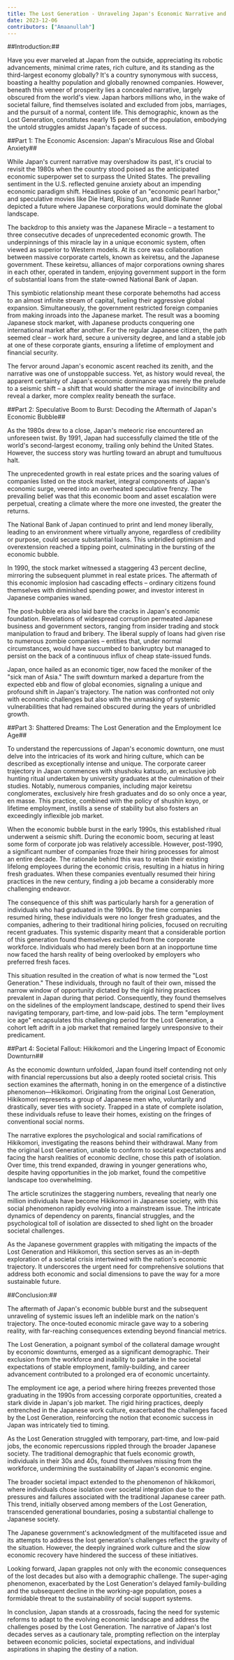 ```yaml
---
title: The Lost Generation - Unraveling Japan's Economic Narrative and Societal Impact
date: 2023-12-06
contributors: ["Amaanullah"]
---
```


##Introduction:##

Have you ever marveled at Japan from the outside, appreciating its robotic advancements, minimal crime rates, rich culture, and its standing as the third-largest economy globally? It's a country synonymous with success, boasting a healthy population and globally renowned companies. However, beneath this veneer of prosperity lies a concealed narrative, largely obscured from the world's view. Japan harbors millions who, in the wake of societal failure, find themselves isolated and excluded from jobs, marriages, and the pursuit of a normal, content life. This demographic, known as the Lost Generation, constitutes nearly 15 percent of the population, embodying the untold struggles amidst Japan's façade of success.

##Part 1: The Economic Ascension: Japan's Miraculous Rise and Global Anxiety##

While Japan's current narrative may overshadow its past, it's crucial to revisit the 1980s when the country stood poised as the anticipated economic superpower set to surpass the United States. The prevailing sentiment in the U.S. reflected genuine anxiety about an impending economic paradigm shift. Headlines spoke of an "economic pearl harbor," and speculative movies like Die Hard, Rising Sun, and Blade Runner depicted a future where Japanese corporations would dominate the global landscape.

The backdrop to this anxiety was the Japanese Miracle – a testament to three consecutive decades of unprecedented economic growth. The underpinnings of this miracle lay in a unique economic system, often viewed as superior to Western models. At its core was collaboration between massive corporate cartels, known as keiretsu, and the Japanese government. These keiretsu, alliances of major corporations owning shares in each other, operated in tandem, enjoying government support in the form of substantial loans from the state-owned National Bank of Japan.

This symbiotic relationship meant these corporate behemoths had access to an almost infinite stream of capital, fueling their aggressive global expansion. Simultaneously, the government restricted foreign companies from making inroads into the Japanese market. The result was a booming Japanese stock market, with Japanese products conquering one international market after another. For the regular Japanese citizen, the path seemed clear – work hard, secure a university degree, and land a stable job at one of these corporate giants, ensuring a lifetime of employment and financial security.

The fervor around Japan's economic ascent reached its zenith, and the narrative was one of unstoppable success. Yet, as history would reveal, the apparent certainty of Japan's economic dominance was merely the prelude to a seismic shift – a shift that would shatter the mirage of invincibility and reveal a darker, more complex reality beneath the surface.

##Part 2: Speculative Boom to Burst: Decoding the Aftermath of Japan's Economic Bubble##

As the 1980s drew to a close, Japan's meteoric rise encountered an unforeseen twist. By 1991, Japan had successfully claimed the title of the world's second-largest economy, trailing only behind the United States. However, the success story was hurtling toward an abrupt and tumultuous halt.

The unprecedented growth in real estate prices and the soaring values of companies listed on the stock market, integral components of Japan's economic surge, veered into an overheated speculative frenzy. The prevailing belief was that this economic boom and asset escalation were perpetual, creating a climate where the more one invested, the greater the returns.

The National Bank of Japan continued to print and lend money liberally, leading to an environment where virtually anyone, regardless of credibility or purpose, could secure substantial loans. This unbridled optimism and overextension reached a tipping point, culminating in the bursting of the economic bubble.

In 1990, the stock market witnessed a staggering 43 percent decline, mirroring the subsequent plummet in real estate prices. The aftermath of this economic implosion had cascading effects – ordinary citizens found themselves with diminished spending power, and investor interest in Japanese companies waned.

The post-bubble era also laid bare the cracks in Japan's economic foundation. Revelations of widespread corruption permeated Japanese business and government sectors, ranging from insider trading and stock manipulation to fraud and bribery. The liberal supply of loans had given rise to numerous zombie companies – entities that, under normal circumstances, would have succumbed to bankruptcy but managed to persist on the back of a continuous influx of cheap state-issued funds.

Japan, once hailed as an economic tiger, now faced the moniker of the "sick man of Asia." The swift downturn marked a departure from the expected ebb and flow of global economies, signaling a unique and profound shift in Japan's trajectory. The nation was confronted not only with economic challenges but also with the unmasking of systemic vulnerabilities that had remained obscured during the years of unbridled growth.

##Part 3: Shattered Dreams: The Lost Generation and the Employment Ice Age##

To understand the repercussions of Japan's economic downturn, one must delve into the intricacies of its work and hiring culture, which can be described as exceptionally intense and unique. The corporate career trajectory in Japan commences with shushoku katsudo, an exclusive job hunting ritual undertaken by university graduates at the culmination of their studies. Notably, numerous companies, including major keiretsu conglomerates, exclusively hire fresh graduates and do so only once a year, en masse. This practice, combined with the policy of shushin koyo, or lifetime employment, instills a sense of stability but also fosters an exceedingly inflexible job market.

When the economic bubble burst in the early 1990s, this established ritual underwent a seismic shift. During the economic boom, securing at least some form of corporate job was relatively accessible. However, post-1990, a significant number of companies froze their hiring processes for almost an entire decade. The rationale behind this was to retain their existing lifelong employees during the economic crisis, resulting in a hiatus in hiring fresh graduates. When these companies eventually resumed their hiring practices in the new century, finding a job became a considerably more challenging endeavor.

The consequence of this shift was particularly harsh for a generation of individuals who had graduated in the 1990s. By the time companies resumed hiring, these individuals were no longer fresh graduates, and the companies, adhering to their traditional hiring policies, focused on recruiting recent graduates. This systemic disparity meant that a considerable portion of this generation found themselves excluded from the corporate workforce. Individuals who had merely been born at an inopportune time now faced the harsh reality of being overlooked by employers who preferred fresh faces.

This situation resulted in the creation of what is now termed the "Lost Generation." These individuals, through no fault of their own, missed the narrow window of opportunity dictated by the rigid hiring practices prevalent in Japan during that period. Consequently, they found themselves on the sidelines of the employment landscape, destined to spend their lives navigating temporary, part-time, and low-paid jobs. The term "employment ice age" encapsulates this challenging period for the Lost Generation, a cohort left adrift in a job market that remained largely unresponsive to their predicament.

##Part 4: Societal Fallout: Hikikomori and the Lingering Impact of Economic Downturn##

As the economic downturn unfolded, Japan found itself contending not only with financial repercussions but also a deeply rooted societal crisis. This section examines the aftermath, honing in on the emergence of a distinctive phenomenon—Hikikomori. Originating from the original Lost Generation, Hikikomori represents a group of Japanese men who, voluntarily and drastically, sever ties with society. Trapped in a state of complete isolation, these individuals refuse to leave their homes, existing on the fringes of conventional social norms.

The narrative explores the psychological and social ramifications of Hikikomori, investigating the reasons behind their withdrawal. Many from the original Lost Generation, unable to conform to societal expectations and facing the harsh realities of economic decline, chose this path of isolation. Over time, this trend expanded, drawing in younger generations who, despite having opportunities in the job market, found the competitive landscape too overwhelming.

The article scrutinizes the staggering numbers, revealing that nearly one million individuals have become Hikikomori in Japanese society, with this social phenomenon rapidly evolving into a mainstream issue. The intricate dynamics of dependency on parents, financial struggles, and the psychological toll of isolation are dissected to shed light on the broader societal challenges.

As the Japanese government grapples with mitigating the impacts of the Lost Generation and Hikikomori, this section serves as an in-depth exploration of a societal crisis intertwined with the nation's economic trajectory. It underscores the urgent need for comprehensive solutions that address both economic and social dimensions to pave the way for a more sustainable future.

##Conclusion:##

The aftermath of Japan's economic bubble burst and the subsequent unraveling of systemic issues left an indelible mark on the nation's trajectory. The once-touted economic miracle gave way to a sobering reality, with far-reaching consequences extending beyond financial metrics.

The Lost Generation, a poignant symbol of the collateral damage wrought by economic downturns, emerged as a significant demographic. Their exclusion from the workforce and inability to partake in the societal expectations of stable employment, family-building, and career advancement contributed to a prolonged era of economic uncertainty.

The employment ice age, a period where hiring freezes prevented those graduating in the 1990s from accessing corporate opportunities, created a stark divide in Japan's job market. The rigid hiring practices, deeply entrenched in the Japanese work culture, exacerbated the challenges faced by the Lost Generation, reinforcing the notion that economic success in Japan was intricately tied to timing.

As the Lost Generation struggled with temporary, part-time, and low-paid jobs, the economic repercussions rippled through the broader Japanese society. The traditional demographic that fuels economic growth, individuals in their 30s and 40s, found themselves missing from the workforce, undermining the sustainability of Japan's economic engine.

The broader societal impact extended to the phenomenon of hikikomori, where individuals chose isolation over societal integration due to the pressures and failures associated with the traditional Japanese career path. This trend, initially observed among members of the Lost Generation, transcended generational boundaries, posing a substantial challenge to Japanese society.

The Japanese government's acknowledgment of the multifaceted issue and its attempts to address the lost generation's challenges reflect the gravity of the situation. However, the deeply ingrained work culture and the slow economic recovery have hindered the success of these initiatives.

Looking forward, Japan grapples not only with the economic consequences of the lost decades but also with a demographic challenge. The super-aging phenomenon, exacerbated by the Lost Generation's delayed family-building and the subsequent decline in the working-age population, poses a formidable threat to the sustainability of social support systems.

In conclusion, Japan stands at a crossroads, facing the need for systemic reforms to adapt to the evolving economic landscape and address the challenges posed by the Lost Generation. The narrative of Japan's lost decades serves as a cautionary tale, prompting reflection on the interplay between economic policies, societal expectations, and individual aspirations in shaping the destiny of a nation.
